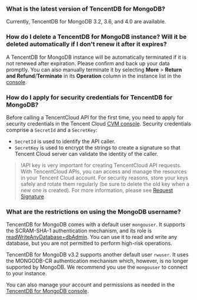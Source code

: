 ### What is the latest version of TencentDB for MongoDB?
Currently, TencentDB for MongoDB 3.2, 3.6, and 4.0 are available.

### How do I delete a TencentDB for MongoDB instance? Will it be deleted automatically if I don't renew it after it expires?
A TencentDB for MongoDB instance will be automatically terminated if it is not renewed after expiration. Please confirm and back up your data promptly. You can also manually terminate it by selecting **More** > **Return and Refund**/**Terminate** in its **Operation** column in the instance list in the [console](https://console.cloud.tencent.com/mongodb).

### How do I apply for security credentials for TencentDB for MongoDB?
Before calling a TencentCloud API for the first time, you need to apply for security credentials in the Tencent Cloud [CVM console](https://console.cloud.tencent.com/cvm).
Security credentials comprise a `SecretId` and a `SecretKey`:
 - `SecretId` is used to identify the API caller.
 - `SecretKey` is used to encrypt the strings to create a signature so that Tencent Cloud server can validate the identity of the caller.

>!API key is very important for creating TencentCloud API requests. With TencentCloud APIs, you can access and manage the resources in your Tencent Cloud account. For security reasons, store your keys safely and rotate them regularly (be sure to delete the old key when a new one is created). For more information, please see [Request Signature](https://intl.cloud.tencent.com/document/product/240/32137).

### What are the restrictions on using the MongoDB username?
TencentDB for MongoDB comes with a default user `mongouser`. It supports the SCRAM-SHA-1 authentication mechanism, and its role is [readWriteAnyDatabase+dbAdmin](https://docs.mongodb.org/v3.0/reference/built-in-roles/). You can use it to read and write any database, but you are not permitted to perform high-risk operations.

TencentDB for MongoDB v3.2 supports another default user `rwuser`. It uses the MONGODB-CR authentication mechanism which, however, is no longer supported by MongoDB. We recommend you use the `mongouser` to connect to your instance.

You can also manage your account and permissions as needed in the [TencentDB for MongoDB console](https://console.cloud.tencent.com/mongodb).
